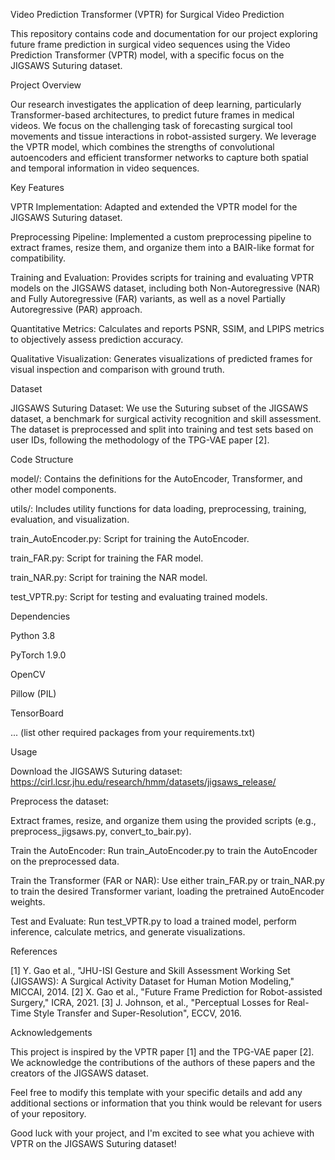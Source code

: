 
Video Prediction Transformer (VPTR) for Surgical Video Prediction

This repository contains code and documentation for our project exploring future frame prediction in surgical video sequences using the Video Prediction Transformer (VPTR) model, with a specific focus on the JIGSAWS Suturing dataset.

Project Overview

Our research investigates the application of deep learning, particularly Transformer-based architectures, to predict future frames in medical videos. We focus on the challenging task of forecasting surgical tool movements and tissue interactions in robot-assisted surgery. We leverage the VPTR model, which combines the strengths of convolutional autoencoders and efficient transformer networks to capture both spatial and temporal information in video sequences.

Key Features

VPTR Implementation: Adapted and extended the VPTR model for the JIGSAWS Suturing dataset.

Preprocessing Pipeline: Implemented a custom preprocessing pipeline to extract frames, resize them, and organize them into a BAIR-like format for compatibility.

Training and Evaluation: Provides scripts for training and evaluating VPTR models on the JIGSAWS dataset, including both Non-Autoregressive (NAR) and Fully Autoregressive (FAR) variants, as well as a novel Partially Autoregressive (PAR) approach.

Quantitative Metrics: Calculates and reports PSNR, SSIM, and LPIPS metrics to objectively assess prediction accuracy.

Qualitative Visualization: Generates visualizations of predicted frames for visual inspection and comparison with ground truth.

Dataset

JIGSAWS Suturing Dataset: We use the Suturing subset of the JIGSAWS dataset, a benchmark for surgical activity recognition and skill assessment. The dataset is preprocessed and split into training and test sets based on user IDs, following the methodology of the TPG-VAE paper [2].

Code Structure

model/: Contains the definitions for the AutoEncoder, Transformer, and other model components.

utils/: Includes utility functions for data loading, preprocessing, training, evaluation, and visualization.

train_AutoEncoder.py: Script for training the AutoEncoder.

train_FAR.py: Script for training the FAR model.

train_NAR.py: Script for training the NAR model.

test_VPTR.py: Script for testing and evaluating trained models.

Dependencies

Python 3.8

PyTorch 1.9.0

OpenCV

Pillow (PIL)

TensorBoard

... (list other required packages from your requirements.txt)

Usage

Download the JIGSAWS Suturing dataset: https://cirl.lcsr.jhu.edu/research/hmm/datasets/jigsaws_release/

Preprocess the dataset:

Extract frames, resize, and organize them using the provided scripts (e.g., preprocess_jigsaws.py, convert_to_bair.py).

Train the AutoEncoder: Run train_AutoEncoder.py to train the AutoEncoder on the preprocessed data.

Train the Transformer (FAR or NAR): Use either train_FAR.py or train_NAR.py to train the desired Transformer variant, loading the pretrained AutoEncoder weights.

Test and Evaluate: Run test_VPTR.py to load a trained model, perform inference, calculate metrics, and generate visualizations.

References

[1] Y. Gao et al., "JHU-ISI Gesture and Skill Assessment Working Set (JIGSAWS): A Surgical Activity Dataset for Human Motion Modeling," MICCAI, 2014.
[2] X. Gao et al., "Future Frame Prediction for Robot-assisted Surgery," ICRA, 2021.
[3] J. Johnson, et al., "Perceptual Losses for Real-Time Style Transfer and Super-Resolution", ECCV, 2016.

Acknowledgements

This project is inspired by the VPTR paper [1] and the TPG-VAE paper [2]. We acknowledge the contributions of the authors of these papers and the creators of the JIGSAWS dataset.

Feel free to modify this template with your specific details and add any additional sections or information that you think would be relevant for users of your repository.

Good luck with your project, and I'm excited to see what you achieve with VPTR on the JIGSAWS Suturing dataset!
